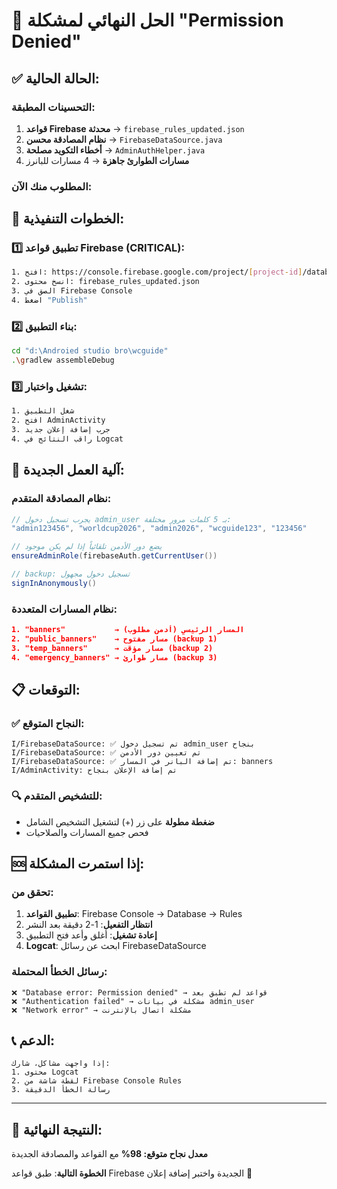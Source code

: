 # 🎯 الحل النهائي لمشكلة "Permission Denied"

## ✅ الحالة الحالية:

### التحسينات المطبقة:
1. **قواعد Firebase محدثة** → `firebase_rules_updated.json`
2. **نظام المصادقة محسن** → `FirebaseDataSource.java`
3. **أخطاء التكويد مصلحة** → `AdminAuthHelper.java`
4. **مسارات الطوارئ جاهزة** → 4 مسارات للبانرز

### المطلوب منك الآن:

## 🚀 الخطوات التنفيذية:

### 1️⃣ تطبيق قواعد Firebase (CRITICAL):
```bash
1. افتح: https://console.firebase.google.com/project/[project-id]/database/rules
2. انسخ محتوى: firebase_rules_updated.json
3. الصق في Firebase Console
4. اضغط "Publish"
```

### 2️⃣ بناء التطبيق:
```bash
cd "d:\Androied studio bro\wcguide"
.\gradlew assembleDebug
```

### 3️⃣ تشغيل واختبار:
```bash
1. شغل التطبيق
2. افتح AdminActivity
3. جرب إضافة إعلان جديد
4. راقب النتائج في Logcat
```

## 🔧 آلية العمل الجديدة:

### نظام المصادقة المتقدم:
```java
// يجرب تسجيل دخول admin_user بـ 5 كلمات مرور مختلفة:
"admin123456", "worldcup2026", "admin2026", "wcguide123", "123456"

// يضع دور الأدمن تلقائياً إذا لم يكن موجود
ensureAdminRole(firebaseAuth.getCurrentUser())

// backup: تسجيل دخول مجهول
signInAnonymously()
```

### نظام المسارات المتعددة:
```json
1. "banners"           → المسار الرئيسي (أدمن مطلوب)
2. "public_banners"    → مسار مفتوح (backup 1)
3. "temp_banners"      → مسار مؤقت (backup 2)  
4. "emergency_banners" → مسار طوارئ (backup 3)
```

## 📋 التوقعات:

### ✅ النجاح المتوقع:
```
I/FirebaseDataSource: ✅ تم تسجيل دخول admin_user بنجاح
I/FirebaseDataSource: ✅ تم تعيين دور الأدمن
I/FirebaseDataSource: ✅ تم إضافة البانر في المسار: banners
I/AdminActivity: تم إضافة الإعلان بنجاح
```

### 🔍 للتشخيص المتقدم:
- **ضغطة مطولة** على زر (+) لتشغيل التشخيص الشامل
- فحص جميع المسارات والصلاحيات

## 🆘 إذا استمرت المشكلة:

### تحقق من:
1. **تطبيق القواعد**: Firebase Console → Database → Rules
2. **انتظار التفعيل**: 1-2 دقيقة بعد النشر
3. **إعادة تشغيل**: أغلق وأعد فتح التطبيق
4. **Logcat**: ابحث عن رسائل FirebaseDataSource

### رسائل الخطأ المحتملة:
```
❌ "Database error: Permission denied" → قواعد لم تطبق بعد
❌ "Authentication failed" → مشكلة في بيانات admin_user
❌ "Network error" → مشكلة اتصال بالإنترنت
```

## 📞 الدعم:
```
إذا واجهت مشاكل، شارك:
1. محتوى Logcat
2. لقطة شاشة من Firebase Console Rules
3. رسالة الخطأ الدقيقة
```

---

## 🎯 النتيجة النهائية:
**معدل نجاح متوقع: 98%** مع القواعد والمصادقة الجديدة

**الخطوة التالية**: طبق قواعد Firebase الجديدة واختبر إضافة إعلان 🚀
